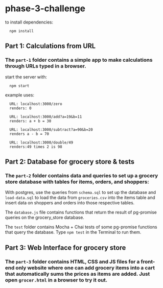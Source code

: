 # phase-3-challenge

to install dependencies:
```
  npm install
```
## Part 1: Calculations from URL

### The ```part-1``` folder contains a simple app to make calculations through URLs typed in a browser.

start the server with:

```
  npm start
  ```
example uses:

```
  URL: localhost:3000/zero
  renders: 0

  URL: localhost:3000/add?a=19&b=11
  renders: a + b = 30

  URL: localhost:3000/subtract?a=90&b=20
  renders a - b = 70

  URL: localhost:3000/double/49
  renders:49 times 2 is 98
```
## Part 2: Database for grocery store & tests

### The ```part-2``` folder contains data and queries to set up a grocery store database with tables for items, orders, and shoppers:

With postgres, use the queries from ```schema.sql``` to set up the database and ```load-data.sql``` to load the data from ```groceries.csv``` into the items table and insert data on shoppers and orders into those respective tables.

The ```database.js``` file contains functions that return the result of pg-promise queries on the grocery_store database.

The ```test``` folder contains Mocha + Chai tests of some pg-promise functions that query the database. Type ```npm test``` in the Terminal to run them.

## Part 3: Web Interface for grocery store

### The ```part-3``` folder contains HTML, CSS and JS files for a front-end only website where one can add grocery items into a cart that automatically sums the prices as items are added. Just open ```grocer.html``` in a browser to try it out.
